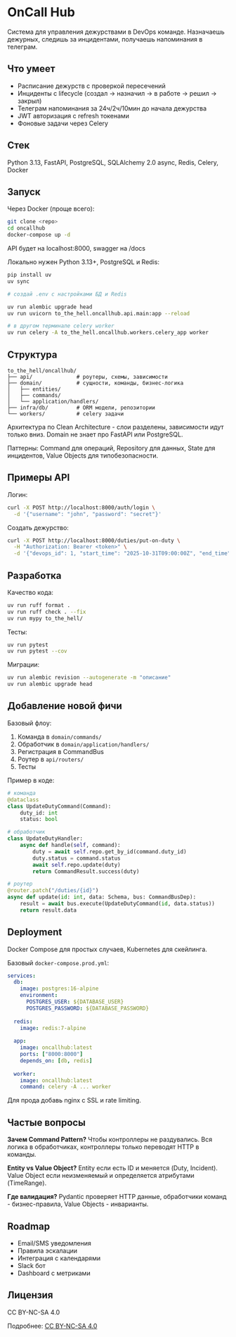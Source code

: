 # OnCall Hub

Система для управления дежурствами в DevOps команде. Назначаешь дежурных, следишь за инцидентами, получаешь напоминания в телеграм.

## Что умеет

- Расписание дежурств с проверкой пересечений
- Инциденты с lifecycle (создал -> назначил -> в работе -> решил -> закрыл)
- Телеграм напоминания за 24ч/2ч/10мин до начала дежурства
- JWT авторизация с refresh токенами
- Фоновые задачи через Celery

## Стек

Python 3.13, FastAPI, PostgreSQL, SQLAlchemy 2.0 async, Redis, Celery, Docker

## Запуск

Через Docker (проще всего):
```bash
git clone <repo>
cd oncallhub
docker-compose up -d
```

API будет на localhost:8000, swagger на /docs

Локально нужен Python 3.13+, PostgreSQL и Redis:
```bash
pip install uv
uv sync

# создай .env с настройками БД и Redis

uv run alembic upgrade head
uv run uvicorn to_the_hell.oncallhub.api.main:app --reload

# в другом терминале celery worker
uv run celery -A to_the_hell.oncallhub.workers.celery_app worker
```

## Структура

```
to_the_hell/oncallhub/
├── api/              # роутеры, схемы, зависимости
├── domain/           # сущности, команды, бизнес-логика
│   ├── entities/
│   ├── commands/
│   └── application/handlers/
├── infra/db/         # ORM модели, репозитории
└── workers/          # celery задачи
```

Архитектура по Clean Architecture - слои разделены, зависимости идут только вниз. Domain не знает про FastAPI или PostgreSQL.

Паттерны: Command для операций, Repository для данных, State для инцидентов, Value Objects для типобезопасности.

## Примеры API

Логин:
```bash
curl -X POST http://localhost:8000/auth/login \
  -d '{"username": "john", "password": "secret"}'
```

Создать дежурство:
```bash
curl -X POST http://localhost:8000/duties/put-on-duty \
  -H "Authorization: Bearer <token>" \
  -d '{"devops_id": 1, "start_time": "2025-10-31T09:00:00Z", "end_time": "2025-10-31T17:00:00Z"}'
```

## Разработка

Качество кода:
```bash
uv run ruff format .
uv run ruff check . --fix
uv run mypy to_the_hell/
```

Тесты:
```bash
uv run pytest
uv run pytest --cov
```

Миграции:
```bash
uv run alembic revision --autogenerate -m "описание"
uv run alembic upgrade head
```

## Добавление новой фичи

Базовый флоу:

1. Команда в `domain/commands/`
2. Обработчик в `domain/application/handlers/`
3. Регистрация в CommandBus
4. Роутер в `api/routers/`
5. Тесты

Пример в коде:
```python
# команда
@dataclass
class UpdateDutyCommand(Command):
    duty_id: int
    status: bool

# обработчик
class UpdateDutyHandler:
    async def handle(self, command):
        duty = await self.repo.get_by_id(command.duty_id)
        duty.status = command.status
        await self.repo.update(duty)
        return CommandResult.success(duty)

# роутер
@router.patch("/duties/{id}")
async def update(id: int, data: Schema, bus: CommandBusDep):
    result = await bus.execute(UpdateDutyCommand(id, data.status))
    return result.data
```

## Deployment

Docker Compose для простых случаев, Kubernetes для скейлинга.

Базовый `docker-compose.prod.yml`:
```yaml
services:
  db:
    image: postgres:16-alpine
    environment:
      POSTGRES_USER: ${DATABASE_USER}
      POSTGRES_PASSWORD: ${DATABASE_PASSWORD}
  
  redis:
    image: redis:7-alpine
  
  app:
    image: oncallhub:latest
    ports: ["8000:8000"]
    depends_on: [db, redis]
  
  worker:
    image: oncallhub:latest
    command: celery -A ... worker
```

Для прода добавь nginx с SSL и rate limiting.

## Частые вопросы

**Зачем Command Pattern?**
Чтобы контроллеры не раздувались. Вся логика в обработчиках, контроллеры только переводят HTTP в команды.

**Entity vs Value Object?**
Entity если есть ID и меняется (Duty, Incident). Value Object если неизменяемый и определяется атрибутами (TimeRange).

**Где валидация?**
Pydantic проверяет HTTP данные, обработчики команд - бизнес-правила, Value Objects - инварианты.

## Roadmap

- Email/SMS уведомления
- Правила эскалации
- Интеграция с календарями
- Slack бот
- Dashboard с метриками

## Лицензия

CC BY-NC-SA 4.0

Подробнее: [CC BY-NC-SA 4.0](https://creativecommons.org/licenses/by-nc-sa/4.0/)
